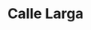 ---
title: Calle Larga
nombre_comunidad: Calle Larga
municipio: Buenaventura
departamento: Valle del Cauca
descripcion: >-
  El consejo comunitario Calle Larga ubicado en el municipio de Buenaventura
  Distrito Especial, Industrial, Portuario, Biodiverso y Ecoturístico, está
  compuesto por familias de tipo nuclear, su mayor población se conforma por
  jóvenes, seguido de niños y niñas. 

  La  práctica religiosa en su mayoria se congrega en la iglesia Templo de
  Belén"
num_personas: 380
num_familias: 140
min_distancia_casco_urbano: 8
km_distancia_casco_urbano: 11
vias_acceso: A 11 km de la cabecera municipal, al lado del aeropuerto Gerardo Tovar López.
infraestructura_comunitaria:
  - Sede de junta de acción Comunal
  - ' Escuela primaria '
notas_infraestructura_comunitaria: null
liderazgo_comunidad:
  - Tienen consejo comunitario activo, Grupo ecológico “agua vida” de la CVC."
inclusion_diversidad_genero: 'Población afrodescendientes con un grupo mayoritario de mujeres '
comentarios_conectividad: null
punto_SOLE: Caseta Comunal Consejo Comunitario
comentarios_punto_SOLE:
  - https://padlet.com/callelargacomunidad/sole-calle-larga-q39fq5dwbksasfwu
ppales_actividades_economicas_vocacion_productiva:
  - |
    agricultura (pan coger - chontaduro - plátano y papachina)
comentarios_ppales_actividades_economicas_vocacion_productiva: null
comunidad_sostenible_uso_suelo: Zona de reserva forestal
org_con_proyeccion: []
servicios_publicos_comunidades_focalizadas:
  - Energía Epsa
  - No cuenta con alcantarillado. En algunos casos hacen uso de pozo séptico
  - ' Hay acueducto en algunas zonas y  se restringe a unos horarios.'
comunidades_focalizadas_educacion_infraestructura_educativa:
  - Tiene sede de escuela primaria hasta quinto grado.
comunidades_focalizadas_practicas_organizativas: []
conectividad_minima: Bueno
iniciativas_priorizadas:
  - >-
    Se trabajó enortalecer las capacidades productivas y comerciales de 47
    familias con liderazgo femenino afrodescendientes e indígenas de la
    Asociación de Mujeres Campesinas Negras e Indígenas de Buenaventura- AMUCB
    mediante el establecimiento del cultivo de papa china y su comercialización
    permitiendo dinamizar la economía de las familias.
org_focalizada: []
riesgo: null
otros_programas_USAID: []
alianzas_colaboradores: []
posibilidad_iniciativas_conjuntas_aliados_2: []
actividades_ocio:
  - fiestas de la comunidad afrodescendiente
  - la Virgen del Carmen
  - Eventos deportivos de fútbol
  - 'Celebración arrullos '
medios_comunicacion_narrativas_locales: []
num_visitas_realizadas: null
num_diagnosticos_rurales_participativos_realizados: null
infraestructura_salud_atencion_psicosocial: []
notas_infraestructura_salud_atencion_psicosocial: >-
  A través del programa, el HOSPITAL DISTRITAL LUIS ABLANQUE DE LA PLATA en el
  Distrito de Buenaventura, habilitó el servicio de psicología, fonoaudiología y
  fisioterapia.
num_visitas_predio: null
grafica_ubicacion_geografica: /charts/municipios/buenaventura/ubicacion_geografica.html
url: /comunidad-focalizada/calle-larga
layout: single
download_file: /reportes/calle-larga.pdf

---